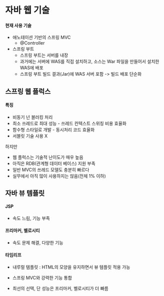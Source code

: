 # 자바 웹 기술

#### 현재 사용 기술

* 애노테이션 기반의 스프링 MVC
  * @Controller
* 스프링 부트
  * 스프링 부트는 서버를 내장
  * 과거에는 서버에 WAS를 직접 설치하고, 소스는 War 파일을 만들어서 설치한 WAS에 배포
  * 스프링 부트 빌드 결과(Jar)에 WAS 서버 포함 -> 빌드 배포 단순화

## 스프링 웹 플럭스

#### 특징

* 비동기 넌 블러킹 처리
* 최소 쓰레드로 최대 성능 - 쓰레드 컨텍스트 스위칭 비용 효율화
* 함수형 스타일로 개발 - 동시처리 코드 효율화 
* 서블릿 기술 사용 X

하지만

* 웹 플럭스는 기술적 난이도가 매우 높음
* 아직은 RDB(관계형 데이터 베이스) 지원 부족
* 일반 MVC의 쓰레드 모델도 충분히 빠르다
* 실무에서 아직 많이 사용하지는 않음(전체 1% 이하)





## 자바 뷰 템플릿

#### JSP

* 속도 느림, 기능 부족

#### 프리마커, 벨로시티

* 속도 문제 해결, 다양한 기능

#### 타임리프

* 내루럴 템플릿 : HTML의 모양을 유지하면서 뷰 템플릿 적용 가능

* 스프링 MVC와 강력한 기능 통합

* 최선의 선택, 단 성능은 프리마커, 벨로시티가 더 빠름 


